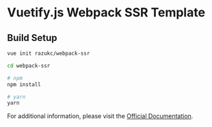 # Vuetify.js Webpack SSR Template

## Build Setup

``` bash
vue init razukc/webpack-ssr

cd webpack-ssr

# npm
npm install

# yarn
yarn
```

For additional information, please visit the [Official Documentation](https://vuetifyjs.com).
